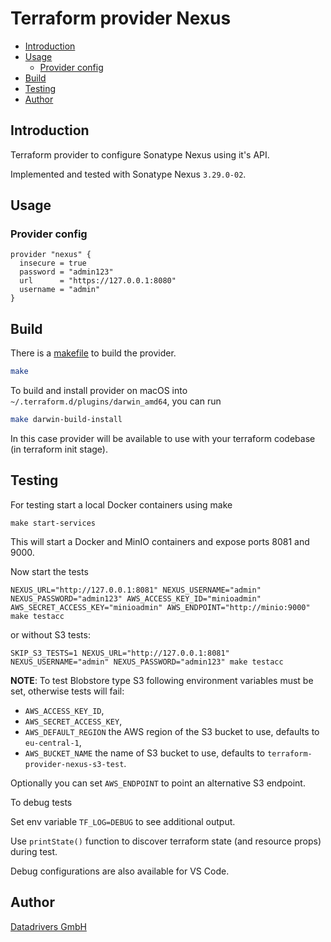 # Terraform provider Nexus

- [Introduction](#introduction)
- [Usage](#usage)
  - [Provider config](#provider-config)
- [Build](#build)
- [Testing](#testing)
- [Author](#author)

## Introduction

Terraform provider to configure Sonatype Nexus using it's API.

Implemented and tested with Sonatype Nexus `3.29.0-02`.

## Usage

### Provider config

```hcl
provider "nexus" {
  insecure = true
  password = "admin123"
  url      = "https://127.0.0.1:8080"
  username = "admin"
}
```

## Build

There is a [makefile](./GNUmakefile) to build the provider.

```sh
make
```

To build and install provider on macOS into `~/.terraform.d/plugins/darwin_amd64`, you can run

```sh
make darwin-build-install
```

In this case provider will be available to use with your terraform codebase (in terraform init stage).

## Testing

For testing start a local Docker containers using make

```shell
make start-services
```

This will start a Docker and MinIO containers and expose ports 8081 and 9000.

Now start the tests

```shell
NEXUS_URL="http://127.0.0.1:8081" NEXUS_USERNAME="admin" NEXUS_PASSWORD="admin123" AWS_ACCESS_KEY_ID="minioadmin" AWS_SECRET_ACCESS_KEY="minioadmin" AWS_ENDPOINT="http://minio:9000" make testacc
```

or without S3 tests:

```shell
SKIP_S3_TESTS=1 NEXUS_URL="http://127.0.0.1:8081" NEXUS_USERNAME="admin" NEXUS_PASSWORD="admin123" make testacc
```

**NOTE**: To test Blobstore type S3 following environment variables must be set, otherwise tests will fail:

- `AWS_ACCESS_KEY_ID`,
- `AWS_SECRET_ACCESS_KEY`,
- `AWS_DEFAULT_REGION` the AWS region of the S3 bucket to use, defaults to `eu-central-1`,
- `AWS_BUCKET_NAME` the name of S3 bucket to use, defaults to `terraform-provider-nexus-s3-test`.

Optionally you can set `AWS_ENDPOINT` to point an alternative S3 endpoint.

To debug tests

Set env variable `TF_LOG=DEBUG` to see additional output.

Use `printState()` function to discover terraform state (and resource props) during test.

Debug configurations are also available for VS Code.

## Author

[Datadrivers GmbH](https://www.datadrivers.de)

